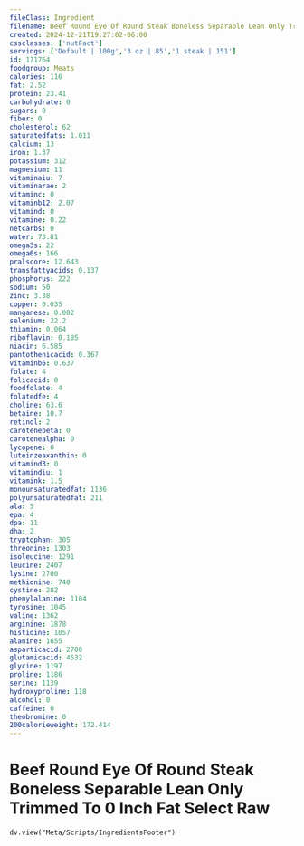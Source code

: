 ```yaml
---
fileClass: Ingredient
filename: Beef Round Eye Of Round Steak Boneless Separable Lean Only Trimmed To 0 Inch Fat Select Raw
created: 2024-12-21T19:27:02-06:00
cssclasses: ['nutFact']
servings: ['Default | 100g','3 oz | 85','1 steak | 151']
id: 171764
foodgroup: Meats
calories: 116
fat: 2.52
protein: 23.41
carbohydrate: 0
sugars: 0
fiber: 0
cholesterol: 62
saturatedfats: 1.011
calcium: 13
iron: 1.37
potassium: 312
magnesium: 11
vitaminaiu: 7
vitaminarae: 2
vitaminc: 0
vitaminb12: 2.07
vitamind: 0
vitamine: 0.22
netcarbs: 0
water: 73.81
omega3s: 22
omega6s: 166
pralscore: 12.643
transfattyacids: 0.137
phosphorus: 222
sodium: 50
zinc: 3.38
copper: 0.035
manganese: 0.002
selenium: 22.2
thiamin: 0.064
riboflavin: 0.185
niacin: 6.585
pantothenicacid: 0.367
vitaminb6: 0.637
folate: 4
folicacid: 0
foodfolate: 4
folatedfe: 4
choline: 63.6
betaine: 10.7
retinol: 2
carotenebeta: 0
carotenealpha: 0
lycopene: 0
luteinzeaxanthin: 0
vitamind3: 0
vitamindiu: 1
vitamink: 1.5
monounsaturatedfat: 1136
polyunsaturatedfat: 211
ala: 5
epa: 4
dpa: 11
dha: 2
tryptophan: 305
threonine: 1303
isoleucine: 1291
leucine: 2407
lysine: 2700
methionine: 740
cystine: 282
phenylalanine: 1104
tyrosine: 1045
valine: 1362
arginine: 1878
histidine: 1057
alanine: 1655
asparticacid: 2700
glutamicacid: 4532
glycine: 1197
proline: 1186
serine: 1139
hydroxyproline: 118
alcohol: 0
caffeine: 0
theobromine: 0
200calorieweight: 172.414
---
```


# Beef Round Eye Of Round Steak Boneless Separable Lean Only Trimmed To 0 Inch Fat Select Raw

```dataviewjs
dv.view("Meta/Scripts/IngredientsFooter")
```